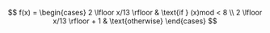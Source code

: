 $$
  f(x) =
  \begin{cases}
    2 \lfloor x/13 \rfloor & \text{if } (x)mod < 8 \\
    2 \lfloor x/13 \rfloor + 1 & \text{otherwise}
  \end{cases}
$$